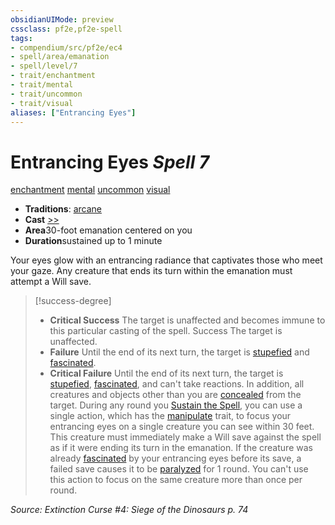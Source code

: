 ```yaml
---
obsidianUIMode: preview
cssclass: pf2e,pf2e-spell
tags:
- compendium/src/pf2e/ec4
- spell/area/emanation
- spell/level/7
- trait/enchantment
- trait/mental
- trait/uncommon
- trait/visual
aliases: ["Entrancing Eyes"]
---
```

# Entrancing Eyes *Spell 7*   
[enchantment](/rules/traits/enchantment.md)  [mental](/rules/traits/mental.md)  [uncommon](/rules/traits/uncommon.md)  [visual](/rules/traits/visual.md)  

- **Traditions**: [arcane](/rules/traits/arcane.md)
- **Cast** [>>](/rules/core-rulebook/chapter-9-playing-the-game.md#Actions "Two-Action") 
- **Area**30-foot emanation centered on you
- **Duration**sustained up to 1 minute

Your eyes glow with an entrancing radiance that captivates those who meet your gaze. Any creature that ends its turn within the emanation must attempt a Will save.

> [!success-degree] 
> - **Critical Success** The target is unaffected and becomes immune to this particular casting of the spell. Success The target is unaffected.
> - **Failure** Until the end of its next turn, the target is [stupefied](/rules/conditions.md#Stupefied) and [fascinated](/rules/conditions.md#Fascinated).
> - **Critical Failure** Until the end of its next turn, the target is [stupefied](/rules/conditions.md#Stupefied), [fascinated](/rules/conditions.md#Fascinated), and can't take reactions. In addition, all creatures and objects other than you are [concealed](/rules/conditions.md#Concealed) from the target. During any round you [Sustain the Spell](/rules/actions/sustain-a-spell.md), you can use a single action, which has the [manipulate](/rules/traits/manipulate.md) trait, to focus your entrancing eyes on a single creature you can see within 30 feet. This creature must immediately make a Will save against the spell as if it were ending its turn in the emanation. If the creature was already [fascinated](/rules/conditions.md#Fascinated) by your entrancing eyes before its save, a failed save causes it to be [paralyzed](/rules/conditions.md#Paralyzed) for 1 round. You can't use this action to focus on the same creature more than once per round.

*Source: Extinction Curse #4: Siege of the Dinosaurs p. 74*